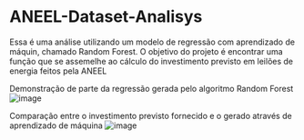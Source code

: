 # ANEEL-Dataset-Analisys
Essa é uma análise utilizando um modelo de regressão com aprendizado de máquin, chamado Random Forest. O objetivo do projeto é encontrar uma função que se assemelhe ao cálculo do investimento previsto em leilões de energia feitos pela ANEEL

Demonstração de parte da regressão gerada pelo algoritmo Random Forest
![image](https://user-images.githubusercontent.com/76565870/160871279-8f0ace61-dbbc-4a55-8284-32b343aa9b9b.png)

Comparação entre o investimento previsto fornecido e o gerado através de aprendizado de máquina
![image](https://user-images.githubusercontent.com/76565870/160871316-d81f9598-8b38-4982-a53e-ae32898b863b.png)
